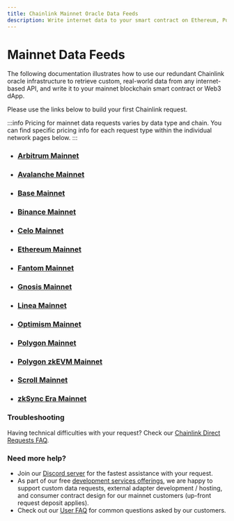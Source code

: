 ```yaml
---
title: Chainlink Mainnet Oracle Data Feeds
description: Write internet data to your smart contract on Ethereum, Polygon, Arbitrum, Binance, Avalanche, Base, Optimism, Fantom, Gnosis, Celo, Scroll, Linea, and zkSync networks.
---
```


# Mainnet Data Feeds

The following documentation illustrates how to use our redundant Chainlink oracle infrastructure to retrieve custom, real-world data from any internet-based API, and write it to your mainnet blockchain smart contract or Web3 dApp. 

Please use the links below to build your first Chainlink request.

:::info
Pricing for mainnet data requests varies by data type and chain. You can find specific pricing info for each request type within the individual network pages below.
:::

* ### [Arbitrum Mainnet](/services/direct-request-jobs/mainnets/Arbitrum-One-Mainnet-Jobs)
* ### [Avalanche Mainnet](/services/direct-request-jobs/mainnets/Avalanche-CChain-Mainnet-Jobs)
* ### [Base Mainnet](/services/direct-request-jobs/mainnets/Base-Mainnet-Jobs)
* ### [Binance Mainnet](/services/direct-request-jobs/mainnets/Binance-Mainnet-Jobs)
* ### [Celo Mainnet](/services/direct-request-jobs/mainnets/Celo-Mainnet-Jobs)
* ### [Ethereum Mainnet](/services/direct-request-jobs/mainnets/Ethereum-Mainnet-Jobs)
* ### [Fantom Mainnet](/services/direct-request-jobs/mainnets/Fantom-Mainnet-Jobs)
* ### [Gnosis Mainnet](/services/direct-request-jobs/mainnets/Gnosis-Chain-Mainnet-Jobs)
* ### [Linea Mainnet](/services/direct-request-jobs/mainnets/Linea-Mainnet-Jobs)
* ### [Optimism Mainnet](/services/direct-request-jobs/mainnets/Optimism-Mainnet-Jobs)
* ### [Polygon Mainnet](/services/direct-request-jobs/mainnets/Polygon-Mainnet-Jobs)
* ### [Polygon zkEVM Mainnet](/services/direct-request-jobs/mainnets/Polygon-zkEVM-Mainnet-Jobs)
* ### [Scroll Mainnet](/services/direct-request-jobs/mainnets/Scroll-Mainnet-Jobs)
* ### [zkSync Era Mainnet](/services/direct-request-jobs/mainnets/zkSync-Era-Mainnet-Jobs)

### Troubleshooting

Having technical difficulties with your request? Check our [Chainlink Direct Requests FAQ](/knowledgebase/faq/Chainlink-Users#chainlink-direct-requests).

### Need more help?

* Join our [Discord server](https://discord.gg/Xs6SjqVPUA) for the fastest assistance with your request. 
* As part of our free [development services offerings](/services/Development-Services), we are happy to support custom data requests, external adapter development / hosting, and consumer contract design for our mainnet customers (up-front request deposit applies).
* Check out our [User FAQ](/knowledgebase/faq/Chainlink-Users "FAQ - Chainlink Data Consumers") for common questions asked by our customers.